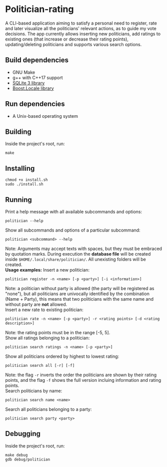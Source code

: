 # Politician-rating
A CLI-based application aiming to satisfy a personal need to register, rate and later visualize all the politicians' relevant actions, as to guide my vote decisions. The app currently allows inserting new politicians, add ratings to existing ones (that increase or decrease their rating points), updating/deleting politicians and supports various search options.
## Build dependencies
- GNU Make
- g++ with C++17 support
- [SQLite 3 library](https://www.sqlite.org/index.html)
- [Boost.Locale library](https://www.boost.org/doc/libs/1_72_0/libs/locale/doc/html/index.html)
## Run dependencies
- A Unix-based operating system
## Building
Inside the project's root, run:
```
make
```
## Installing
```
chmod +x install.sh
sudo ./install.sh
```
## Running
Print a help message with all available subcommands and options:
```
politician --help
```
Show all subcommands and options of a particular subcommand:
```
politician <subcommand> --help
```
Note: Arguments may accept texts with spaces, but they must be embraced by quotation marks.
During execution the **database file** will be created inside `$HOME/.local/share/politician/`. All unexisting folders will be created.
<br>
**Usage examples:**
Insert a new politician:
```
politician register -n <name> [-p <party>] [-i <information>]
```
Note: a politician without party is allowed (the party will be registered as "none"), but all politicians are univocally identified by the combination (Name + Party), this means that two politicians with the same name and without party are **not** allowed.
<br>
Insert a new rate to existing politician:
```
politician rate -n <name> [-p <party>] -r <rating points> [-d <rating description>]
```
Note: the rating points must be in the range [-5, 5].
<br>
Show all ratings belonging to a politician:
```
politician search ratings -n <name> [-p <party>]
```
Show all politicians ordered by highest to lowest rating:
```
politician search all [-r] [-f]
```
Note: the flag `-r` inverts the order the politicians are shown by their rating points, and the flag `-f` shows the full version incluing information and rating points.
<br>
Search politicians by name:
```
politician search name <name>
```
Search all politicians belonging to a party:
```
politician search party <party>
```
## Debugging
Inside the project's root, run:
```
make debug
gdb debug/politician
```
